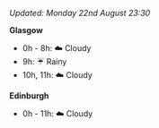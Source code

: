 *Updated: Monday 22nd August 23:30*

**Glasgow**

* 0h - 8h: :cloud: Cloudy
* 9h: :umbrella: Rainy
* 10h, 11h: :cloud: Cloudy

**Edinburgh**

* 0h - 11h: :cloud: Cloudy
